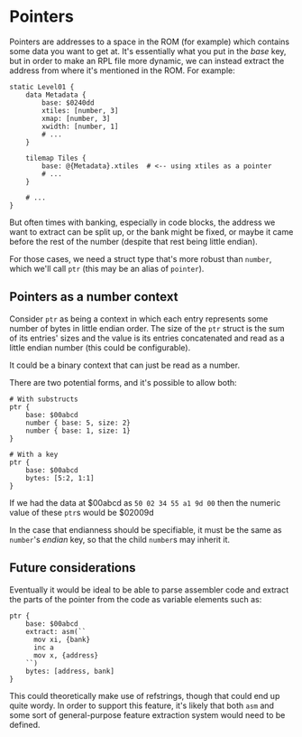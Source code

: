 # Pointers #

Pointers are addresses to a space in the ROM (for example) which contains some data you want to get at. It's essentially what you put in the *base* key, but in order to make an RPL file more dynamic, we can instead extract the address from where it's mentioned in the ROM. For example:

```rpl
static Level01 {
    data Metadata {
        base: $0240dd
        xtiles: [number, 3]
        xmap: [number, 3]
        xwidth: [number, 1]
        # ...
    }

    tilemap Tiles {
        base: @{Metadata}.xtiles  # <-- using xtiles as a pointer
        # ...
    }

    # ...
}
```

But often times with banking, especially in code blocks, the address we want to extract can be split up, or the bank might be fixed, or maybe it came before the rest of the number (despite that rest being little endian).

For those cases, we need a struct type that's more robust than `number`, which we'll call `ptr` (this may be an alias of `pointer`).


## Pointers as a number context ##

Consider `ptr` as being a context in which each entry represents some number of bytes in little endian order. The size of the `ptr` struct is the sum of its entries' sizes and the value is its entries concatenated and read as a little endian number (this could be configurable).

It could be a binary context that can just be read as a number.

There are two potential forms, and it's possible to allow both:

```rpl
# With substructs
ptr {
    base: $00abcd
    number { base: 5, size: 2}
    number { base: 1, size: 1}
}

# With a key
ptr {
    base: $00abcd
    bytes: [5:2, 1:1]
}
```

If we had the data at $00abcd as `50 02 34 55 a1 9d 00` then the numeric value of these `ptr`s would be $02009d

In the case that endianness should be specifiable, it must be the same as `number`'s *endian* key, so that the child `number`s may inherit it.


## Future considerations ##

Eventually it would be ideal to be able to parse assembler code and extract the parts of the pointer from the code as variable elements such as:

```rpl
ptr {
    base: $00abcd
    extract: asm(``
      mov xi, {bank}
      inc a
      mov x, {address}
    ``)
    bytes: [address, bank]
}
```

This could theoretically make use of refstrings, though that could end up quite wordy. In order to support this feature, it's likely that both `asm` and some sort of general-purpose feature extraction system would need to be defined.
